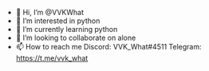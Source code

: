 - 👋 Hi, I’m @VVKWhat
- 👀 I’m interested in python
- 🌱 I’m currently learning python
- 💞️ I’m looking to collaborate on alone
- 📫 How to reach me Discord: VVK_What#4511 Telegram: https://t.me/vvk_what

<!---
VVKWhat/VVKWhat is a ✨ special ✨ repository because its `README.md` (this file) appears on your GitHub profile.
You can click the Preview link to take a look at your changes.
--->
